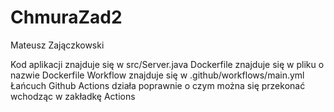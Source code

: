 # ChmuraZad2
Mateusz Zajączkowski

Kod aplikacji znajduje się w src/Server.java 
Dockerfile znajduje się w pliku o nazwie Dockerfile 
Workflow znajduje się w .github/workflows/main.yml 
Łańcuch Github Actions działa poprawnie o czym można się przekonać wchodząc w zakładkę Actions

